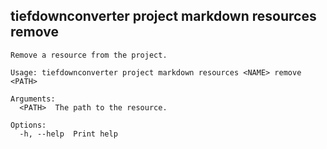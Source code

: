 ## tiefdownconverter project markdown resources remove

```
Remove a resource from the project.

Usage: tiefdownconverter project markdown resources <NAME> remove <PATH>

Arguments:
  <PATH>  The path to the resource.

Options:
  -h, --help  Print help
```

